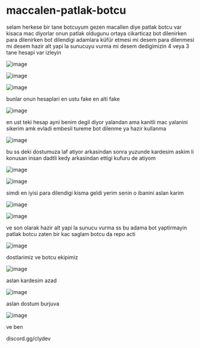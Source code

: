 # maccalen-patlak-botcu


selam herkese bir tane botcuyum gezen macallen diye patlak botcu var kisaca mac diyorlar onun patlak oldugunu ortaya cikarticaz bot dilenirken para dilenirken bot dilendigi adamlara küfür etmesi mi desem para dilenmesi mi desem hazir alt yapi la sunucuyu vurma mi desem
dedigimizin 4 veya 3 tane hesapi var izleyin


![image](https://github.com/realchavoo/maccalen-patlak-botcu/assets/133610412/8f1a9b25-75de-4adf-b674-c63480dd7057)

![image](https://github.com/realchavoo/maccalen-patlak-botcu/assets/133610412/a7a89d2c-293c-4a97-8843-624b53b23185)


![image](https://github.com/realchavoo/maccalen-patlak-botcu/assets/133610412/55cd550e-218f-479c-948f-a4ff08b1dda3)

bunlar onun hesaplari en ustu fake en alti fake  

![image](https://github.com/realchavoo/maccalen-patlak-botcu/assets/133610412/d991a690-9080-41f7-b35b-ecfa1b4abd06) 

en ust teki hesap ayni benim degil diyor yalandan ama kanitli mac yalanini sikerim amk evladi embesil tureme bot dilenme ya hazir kullanma

![image](https://github.com/realchavoo/maccalen-patlak-botcu/assets/133610412/7180b8ce-024c-49d2-9c92-35c1ba04e45c)

bu ss deki dostumuza laf atiyor arkasindan sonra yuzunde kardesim askim li konusan insan dadtli kedy arkasindan ettigi kufuru de atiyom

![image](https://github.com/realchavoo/maccalen-patlak-botcu/assets/133610412/03dc17e4-f821-474d-83f4-adb6289f5083)

![image](https://github.com/realchavoo/maccalen-patlak-botcu/assets/133610412/dbe512da-ca75-40c2-a38b-beeb393701ef)


simdi en iyisi para dilendigi kisma geldi yerim senin o ibanini aslan karim

![image](https://github.com/realchavoo/maccalen-patlak-botcu/assets/133610412/fd4645d5-3e57-4f90-a045-08f0bdf808e5)

![image](https://github.com/realchavoo/maccalen-patlak-botcu/assets/133610412/58166321-8b9c-4e42-93fc-38ac62b38efe)

ve son olarak hazir alt yapi la sunucu vurma ss bu adama bot yaptirmayin patlak botcu zaten bir kac saglam botcu da repo acti

![image](https://github.com/realchavoo/maccalen-patlak-botcu/assets/133610412/751345f5-5ff0-423f-a570-aaf7bc97fb38)

dostlarimiz ve botcu ekipimiz

![image](https://github.com/realchavoo/maccalen-patlak-botcu/assets/133610412/e4c00c95-f317-4242-8be5-28e8e359a012) 

aslan kardesim azad

![image](https://github.com/realchavoo/maccalen-patlak-botcu/assets/133610412/a12f5559-1e83-42be-b819-a04131c497b3) 

aslan dostum burjuva

![image](https://github.com/realchavoo/maccalen-patlak-botcu/assets/133610412/59781b3a-71ab-4487-b4ed-cc22b957b2b3) 

ve ben

discord.gg/clydev












